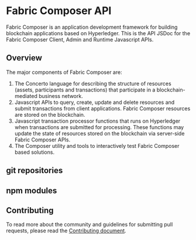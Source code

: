 # Fabric Composer API
Fabric Composer  is an application development framework for building blockchain applications based on Hyperledger. This is the API JSDoc for the Fabric Composer Client, Admin and Runtime Javascript APIs.

## Overview
The major components of Fabric Composer are:

1. The Concerto language for describing the structure of resources (assets, participants
and transactions) that participate in a blockchain-mediated business network.
2. Javascript APIs to query, create, update and delete resources and submit transactions
 from client applications. Fabric Composer  resources are stored on the blockchain.
3. Javascript transaction processor functions that runs on Hyperledger when transactions are
submitted for processing. These functions may update the state of resources
stored on the blockchain via server-side Fabric Composer APIs.
4. The Composer utility and tools to interactively test Fabric Composer based
solutions.

## git repositories
<tbd>

## npm modules
<tbd>

## Contributing

To read more about the community and guidelines for submitting pull requests,
please read the [Contributing document](https://github.ibm.com/Blockchain-WW-Labs/Concerto/blob/develop/CONTRIBUTING.md).
